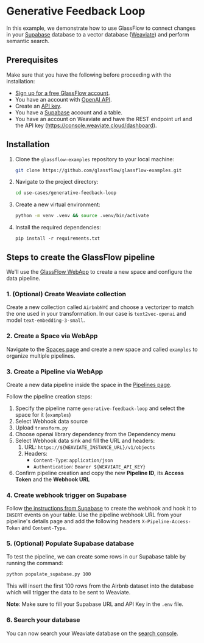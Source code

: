 # Generative Feedback Loop

In this example, we demonstrate how to use GlassFlow to connect changes in your [Supabase](https://supabase.com/) 
database to a vector database ([Weaviate](https://weaviate.io/)) and perform semantic search.

## Prerequisites

Make sure that you have the following before proceeding with the installation:

- [Sign up for a free GlassFlow account](http://app.glassflow.dev/).
- You have an account with [OpenAI API](https://openai.com/api/).
- Create an [API key](https://platform.openai.com/api-keys).
- You have a [Supabase](https://supabase.com/) account and a table.
- You have an account on Weaviate and have the REST endpoint url and the API key (https://console.weaviate.cloud/dashboard).

## Installation

1. Clone the `glassflow-examples` repository to your local machine:
    
    ```bash
    git clone https://github.com/glassflow/glassflow-examples.git
    ```
    
2. Navigate to the project directory:
    
    ```bash
    cd use-cases/generative-feedback-loop
    ```

3. Create a new virtual environment:
    
    ```bash
    python -m venv .venv && source .venv/bin/activate
    ```
    
4. Install the required dependencies:
    
    ```
    pip install -r requirements.txt
    ```    

## Steps to create the GlassFlow pipeline

We'll use the [GlassFlow WebApp](https://app.glassflow.dev/) to create a new space and configure the data pipeline.

### 1. (Optional) Create Weaviate collection

Create a new collection called `AirbnbNYC` and choose a vectorizer to match the one used in your transformation. In our
case is `text2vec-openai` and model `text-embedding-3-small`.

### 2. Create a Space via WebApp

Navigate to the [Spaces page](https://app.glassflow.dev/spaces) and create a new space and called `examples` to organize multiple pipelines.

### 3. Create a Pipeline via WebApp

Create a new data pipeline inside the space in the [Pipelines page](https://app.glassflow.dev/pipelines).

Follow the pipeline creation steps:
1. Specify the pipeline name `generative-feedback-loop` and select the space for it (`examples`)
2. Select Webhook data source
3. Upload `transform.py`
4. Choose openai library dependency from the Dependency menu
5. Select Webhook data sink and fill the URL and headers:
   1. URL: `https://${WEAVIATE_INSTANCE_URL}/v1/objects`
   2. Headers:
      - `Content-Type`: `application/json`
      - `Authentication`: `Bearer ${WEAVIATE_API_KEY}`
6. Confirm pipeline creation and copy the new **Pipeline ID**, its **Access Token** and the **Webhook URL**

### 4. Create webhook trigger on Supabase

Follow [the instructions from Supabase](https://supabase.com/docs/guides/database/webhooks#creating-a-webhook) to 
create the webhook and hook it to `INSERT` events on your table. Use the pipeline webhook URL from your 
pipeline's details page and add the following headers `X-Pipeline-Access-Token` and `Content-Type`.


### 5. (Optional) Populate Supabase database

To test the pipeline, we can create some rows in our Supabase table by running the command:

   ```bash
   python populate_supabase.py 100
   ```

This will insert the first 100 rows from the Airbnb dataset into the database which will trigger the data to be sent 
to Weaviate.

**Note**: Make sure to fill your Supabase URL and API Key in the `.env` file.

### 6. Search your database

You can now search your Weaviate database on the [search console](https://console.weaviate.cloud/apps/query/).
